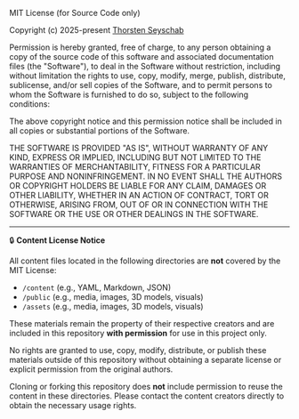 MIT License (for Source Code only)

Copyright (c) 2025-present [Thorsten Seyschab](https://todde.tv)

Permission is hereby granted, free of charge, to any person obtaining a copy
of the source code of this software and associated documentation files (the "Software"), to deal
in the Software without restriction, including without limitation the rights
to use, copy, modify, merge, publish, distribute, sublicense, and/or sell
copies of the Software, and to permit persons to whom the Software is
furnished to do so, subject to the following conditions:

The above copyright notice and this permission notice shall be included in all
copies or substantial portions of the Software.

THE SOFTWARE IS PROVIDED "AS IS", WITHOUT WARRANTY OF ANY KIND, EXPRESS OR
IMPLIED, INCLUDING BUT NOT LIMITED TO THE WARRANTIES OF MERCHANTABILITY,
FITNESS FOR A PARTICULAR PURPOSE AND NONINFRINGEMENT. IN NO EVENT SHALL THE
AUTHORS OR COPYRIGHT HOLDERS BE LIABLE FOR ANY CLAIM, DAMAGES OR OTHER
LIABILITY, WHETHER IN AN ACTION OF CONTRACT, TORT OR OTHERWISE, ARISING FROM,
OUT OF OR IN CONNECTION WITH THE SOFTWARE OR THE USE OR OTHER DEALINGS IN THE
SOFTWARE.

---

🔒 **Content License Notice**

All content files located in the following directories are **not** covered by the MIT License:

- `/content` (e.g., YAML, Markdown, JSON)
- `/public` (e.g., media, images, 3D models, visuals)
- `/assets` (e.g., media, images, 3D models, visuals)

These materials remain the property of their respective creators and are included in this
repository **with permission** for use in this project only.

No rights are granted to use, copy, modify, distribute, or publish these materials outside of this
repository without obtaining a separate license or explicit permission from the original authors.

Cloning or forking this repository does **not** include permission to reuse the content in these
directories. Please contact the content creators directly to obtain the necessary usage rights.
